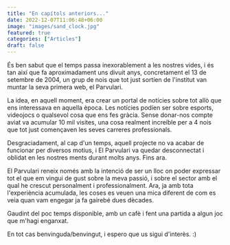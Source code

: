 ```yaml
---
title: "En capítols anteriors..."
date: 2022-12-07T11:06:48+06:00
image: "images/sand_clock.jpg"
featured: true
categories: ["Articles"]
draft: false
---
```


És ben sabut que el temps passa inexorablement a les nostres vides, i és tan així que fa aproximadament uns divuit anys, concretament el 13 de setembre de 2004, un grup de nois que tot just sortíen de l'institut van muntar la seva primera web, el Parvulari.

La idea, en aquell moment, era crear un portal de notícies sobre tot allò que ens interessava en aquella època. Les notícies podíen ser sobre esports, videojocs o qualsevol cosa que ens fes gràcia.
Sense donar-nos compte aviat va acumular 10 mil visites, una cosa realment increíble per a 4 nois que tot just començaven les seves carreres professionals.

Desgraciadament, al cap d'un temps, aquell projecte no va acabar de funcionar per diversos motius, i El Parvulari va quedar desconnectat i oblidat en les nostres ments durant molts anys. Fins ara.

El Parvulari reneix només amb la intenció de ser un lloc on poder expressar tot el que em vingui de gust sobre la meva passió, i sobre el sector amb el qual he crescut personalment i professionalment.
Ara, ja amb tota l'experiència acumulada, les coses es veuen una mica diferent de com es veia quan vam engegar ja fa gairebé dues dècades.

Gaudint del poc temps disponible, amb un cafè i fent una partida a algun joc que m'hagi enganxat.

En tot cas benvinguda/benvingut, i espero que us sigui d'interès. :)